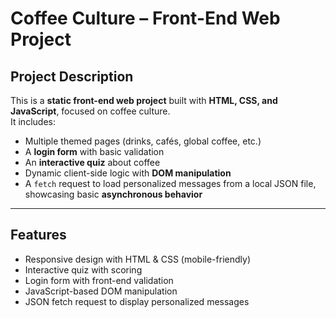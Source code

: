 # Coffee Culture – Front-End Web Project

## Project Description
This is a **static front-end web project** built with **HTML, CSS, and JavaScript**, focused on coffee culture.  
It includes:  
- Multiple themed pages (drinks, cafés, global coffee, etc.)  
- A **login form** with basic validation  
- An **interactive quiz** about coffee  
- Dynamic client-side logic with **DOM manipulation**  
- A `fetch` request to load personalized messages from a local JSON file, showcasing basic **asynchronous behavior**

---

## Features
- Responsive design with HTML & CSS (mobile-friendly)  
- Interactive quiz with scoring  
- Login form with front-end validation  
- JavaScript-based DOM manipulation  
- JSON fetch request to display personalized messages  
